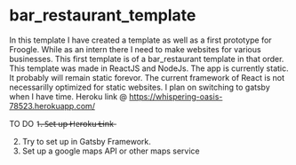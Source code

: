 # bar_restaurant_template
In this template I have created a template as well as a first prototype for Froogle. While as an intern there I need to make websites for various businesses. This first template is of a bar_restaurant template in that order. This template was made in ReactJS and NodeJs. The app is currently static. It probably will remain static forevor. The current framework of React is not necessarilly optimized for static websites. I plan on switching to gatsby when I have time. 
Heroku link @ https://whispering-oasis-78523.herokuapp.com/

TO DO 
1̶.̶ ̶S̶e̶t̶ ̶u̶p̶ ̶H̶e̶r̶o̶k̶u̶ ̶L̶i̶n̶k̶

2. Try to set up in Gatsby Framework.
3. Set up a google maps API or other maps service
